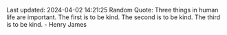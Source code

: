 Last updated: 2024-04-02 14:21:25
Random Quote: Three things in human life are important. The first is to be kind. The second is to be kind. The third is to be kind. - Henry James